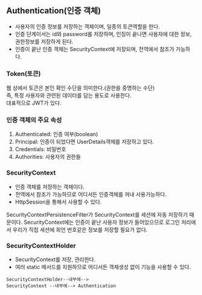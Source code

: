## Authentication(인증 객체)
- 사용자의 인증 정보를 저장하는 객체이며, 일종의 토큰역할을 한다.
- 인증 단계이서는 id와 password를 저장하며, 인징이 끝나면 사용자에 대한 정보, 권한정보를 저장하게 된다.
- 인증이 끝난 인증 객체는 SecurityContext에 저장되며, 전역에서 참조가 가능하다.


### Token(토큰)
웹 상에서 토큰은 본인 확인 수단을 의미한다.(권한을 증명하는 수단)   
즉, 특정 사용자와 관련된 데이터를 담는 용도로 사용한다.   
대표적으로 JWT가 있다.

### 인증 객체의 주요 속성
1. Authenticated: 인증 여부(boolean)
2. Principal: 인증이 되었다면 UserDetails객체를 저장하고 있다.
3. Credentials: 비밀번호
4. Authorities: 사용자의 권한들

### SecurityContext
- 인증 객체를 저장하는 객체이다.
- 전역에서 참조가 가능하므로 어디서든 인증객체를 꺼내 사용가능하다.
- HttpSession을 통해서 사용할 수 있다.

SecurityContextPersistenceFilter가 SecurityContext를 세션에 자동 저장하기 때문이다. SecurityContext에는 인증이 끝난 사용자 정보가 들어있으므로 로그인 처리에서 우리가 직접 세션에 회언 번호같은 정보를 저장할 필요가 없다.

### SecurityContextHolder
- SecurityContext를 저장, 관리한다.
- 여러 static 메서드를 지원하므로 어디서든 객체생성 없이 기능을 사용할 수 있다.

```text
SecurityContextHolder--내부에-->
SecurityContext --내부에--> Authentication
```














